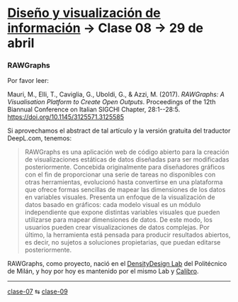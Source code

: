 # [Diseño y visualización de información](https://github.com/profesorfaco/troncal/) → Clase 08 → 29 de abril

### RAWGraphs

Por favor leer: 

Mauri, M., Elli, T., Caviglia, G., Uboldi, G., & Azzi, M. (2017). *RAWGraphs: A Visualisation Platform to Create Open Outputs*. Proceedings of the 12th Biannual Conference on Italian SIGCHI Chapter, 28:1--28:5. https://doi.org/10.1145/3125571.3125585

Si aprovechamos el abstract de tal artículo y la versión gratuita del traductor DeepL.com, tenemos:

> RAWGraphs es una aplicación web de código abierto para la creación de visualizaciones estáticas de datos diseñadas para ser modificadas posteriormente. Concebida originalmente para diseñadores gráficos con el fin de proporcionar una serie de tareas no disponibles con otras herramientas, evolucionó hasta convertirse en una plataforma que ofrece formas sencillas de mapear las dimensiones de los datos en variables visuales. Presenta un enfoque de la visualización de datos basado en gráficos: cada modelo visual es un módulo independiente que expone distintas variables visuales que pueden utilizarse para mapear dimensiones de datos. De este modo, los usuarios pueden crear visualizaciones de datos complejas. Por último, la herramienta está pensada para producir resultados abiertos, es decir, no sujetos a soluciones propietarias, que puedan editarse posteriormente.

RAWGraphs, como proyecto, nació en el [DensityDesign Lab](https://densitydesign.org/) del Politécnico de Milán, y hoy por hoy es mantenido por el mismo Lab y [Calibro](https://calib.ro/).



_ _ _ _ 

[clase-07](https://github.com/profesorfaco/troncal/blob/main/clase-07/README.md) ⇆ [clase-09](https://github.com/profesorfaco/troncal/blob/main/clase-09/README.md)
